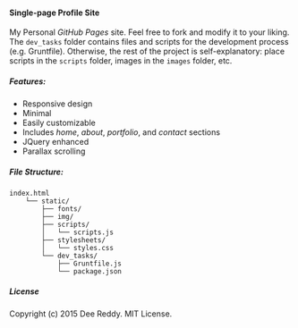 #### Single-page Profile Site

My Personal _GitHub Pages_ site. Feel free to fork and modify it to your liking. The `dev_tasks` folder contains files and scripts for the development process (e.g. Gruntfile). Otherwise, the rest of the project is self-explanatory: place scripts in the `scripts` folder, images in the `images` folder, etc.

##### Features:

- Responsive design
- Minimal
- Easily customizable
- Includes _home_, _about_, _portfolio_, and _contact_ sections
- JQuery enhanced
- Parallax scrolling

##### File Structure:

```
index.html
    └── static/
        ├── fonts/
        ├── img/
        ├── scripts/
        │   └── scripts.js
        ├── stylesheets/
        │   └── styles.css
        └── dev_tasks/
        	├── Gruntfile.js
        	└── package.json
```

##### License

Copyright (c) 2015 Dee Reddy. MIT License.